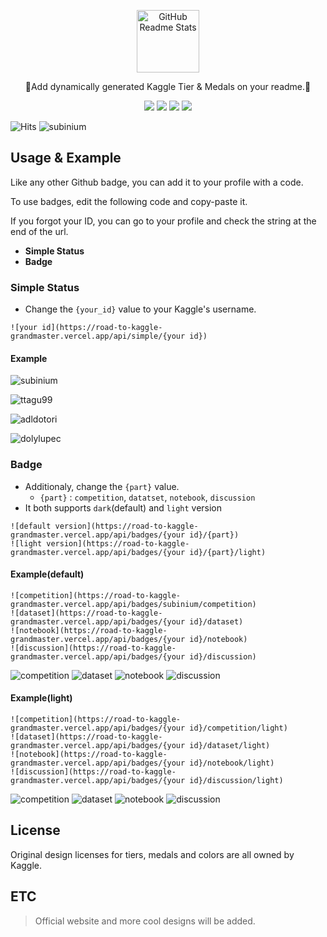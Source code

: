 <p align="center">
  <img height="100px" src="./assets/logo.png" align="center" alt="GitHub Readme Stats" />
  <br/>
  <p align="center">🥇Add dynamically generated Kaggle Tier & Medals on your readme.🥇</p>
  
</p>

<p align="center">
  <img src="https://road-to-kaggle-grandmaster.vercel.app/api/badges/subinium/competition/light" />
  <img src="https://road-to-kaggle-grandmaster.vercel.app/api/badges/subinium/dataset/light" />
  <img src="https://road-to-kaggle-grandmaster.vercel.app/api/badges/subinium/notebook/light" />
  <img src="https://road-to-kaggle-grandmaster.vercel.app/api/badges/subinium/discussion/light" />
</p>

![Hits](https://hits.seeyoufarm.com/api/count/incr/badge.svg?url=https%3A%2F%2Fgithub.com%2Fsubinium%2Fkaggle-badge&count_bg=%23DDAA17&title_bg=%23555555&icon=&icon_color=%23E7E7E7&title=hits&edge_flat=false)
![subinium](https://road-to-kaggle-grandmaster.vercel.app/api/simple/subinium)

## Usage & Example

Like any other Github badge, you can add it to your profile with a code.

To use badges, edit the following code and copy-paste it. 

If you forgot your ID, you can go to your profile and check the string at the end of the url.

- **Simple Status**
- **Badge**

### Simple Status

- Change the `{your_id}` value to your Kaggle's username.

```
![your id](https://road-to-kaggle-grandmaster.vercel.app/api/simple/{your id})
```
#### Example

![subinium](https://road-to-kaggle-grandmaster.vercel.app/api/simple/subinium)

![ttagu99](https://road-to-kaggle-grandmaster.vercel.app/api/simple/ttagu99)

![adldotori](https://road-to-kaggle-grandmaster.vercel.app/api/simple/adldotori)

![dolylupec](https://road-to-kaggle-grandmaster.vercel.app/api/simple/dolylupec)

### Badge

- Additionaly, change the `{part}` value.
  - `{part}` : `competition`, `datatset`, `notebook`, `discussion`
- It both supports `dark`(default) and `light` version

```
![default version](https://road-to-kaggle-grandmaster.vercel.app/api/badges/{your id}/{part})
![light version](https://road-to-kaggle-grandmaster.vercel.app/api/badges/{your id}/{part}/light)
```

#### Example(default)
 
```
![competition](https://road-to-kaggle-grandmaster.vercel.app/api/badges/subinium/competition)
![dataset](https://road-to-kaggle-grandmaster.vercel.app/api/badges/{your id}/dataset)
![notebook](https://road-to-kaggle-grandmaster.vercel.app/api/badges/{your id}/notebook)
![discussion](https://road-to-kaggle-grandmaster.vercel.app/api/badges/{your id}/discussion)
```

![competition](https://road-to-kaggle-grandmaster.vercel.app/api/badges/subinium/competition)
![dataset](https://road-to-kaggle-grandmaster.vercel.app/api/badges/subinium/dataset)
![notebook](https://road-to-kaggle-grandmaster.vercel.app/api/badges/subinium/notebook)
![discussion](https://road-to-kaggle-grandmaster.vercel.app/api/badges/subinium/discussion)



#### Example(light)

```
![competition](https://road-to-kaggle-grandmaster.vercel.app/api/badges/{your id}/competition/light)
![dataset](https://road-to-kaggle-grandmaster.vercel.app/api/badges/{your id}/dataset/light)
![notebook](https://road-to-kaggle-grandmaster.vercel.app/api/badges/{your id}/notebook/light)
![discussion](https://road-to-kaggle-grandmaster.vercel.app/api/badges/{your id}/discussion/light)
```

![competition](https://road-to-kaggle-grandmaster.vercel.app/api/badges/subinium/competition/light)
![dataset](https://road-to-kaggle-grandmaster.vercel.app/api/badges/subinium/dataset/light)
![notebook](https://road-to-kaggle-grandmaster.vercel.app/api/badges/subinium/notebook/light)
![discussion](https://road-to-kaggle-grandmaster.vercel.app/api/badges/subinium/discussion/light)

## License

Original design licenses for tiers, medals and colors are all owned by Kaggle.

## ETC

> Official website and more cool designs will be added.